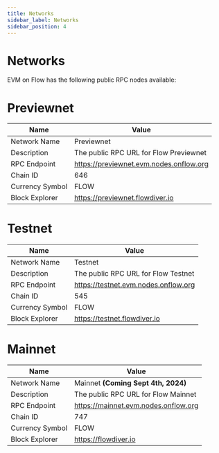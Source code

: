 ```yaml
---
title: Networks
sidebar_label: Networks
sidebar_position: 4
---
```


# Networks

EVM on Flow has the following public RPC nodes available:

# Previewnet

| Name            | Value                                   |
| --------------- | --------------------------------------- |
| Network Name    | Previewnet                              |
| Description     | The public RPC URL for Flow Previewnet  |
| RPC Endpoint    | https://previewnet.evm.nodes.onflow.org |
| Chain ID        | 646                                     |
| Currency Symbol | FLOW                                    |
| Block Explorer  | https://previewnet.flowdiver.io         |

# Testnet

| Name            | Value                                |
| --------------- | ------------------------------------ |
| Network Name    | Testnet                              |
| Description     | The public RPC URL for Flow Testnet  |
| RPC Endpoint    | https://testnet.evm.nodes.onflow.org |
| Chain ID        | 545                                  |
| Currency Symbol | FLOW                                 |
| Block Explorer  | https://testnet.flowdiver.io         |

# Mainnet

| Name            | Value                                |
| --------------- | ------------------------------------ |
| Network Name    | Mainnet **(Coming Sept 4th, 2024)**  |
| Description     | The public RPC URL for Flow Mainnet  |
| RPC Endpoint    | https://mainnet.evm.nodes.onflow.org |
| Chain ID        | 747                                  |
| Currency Symbol | FLOW                                 |
| Block Explorer  | https://flowdiver.io                 |
